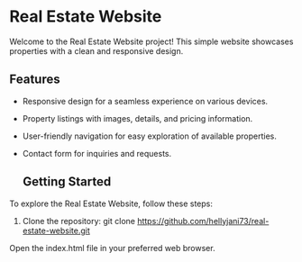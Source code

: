 # Real Estate Website

Welcome to the Real Estate Website project! This simple website showcases properties with a clean and responsive design.
## Features

- Responsive design for a seamless experience on various devices.
- Property listings with images, details, and pricing information.
- User-friendly navigation for easy exploration of available properties.
- Contact form for inquiries and requests.

  ## Getting Started

To explore the Real Estate Website, follow these steps:

1. Clone the repository:
git clone https://github.com/hellyjani73/real-estate-website.git

Open the index.html file in your preferred web browser.
